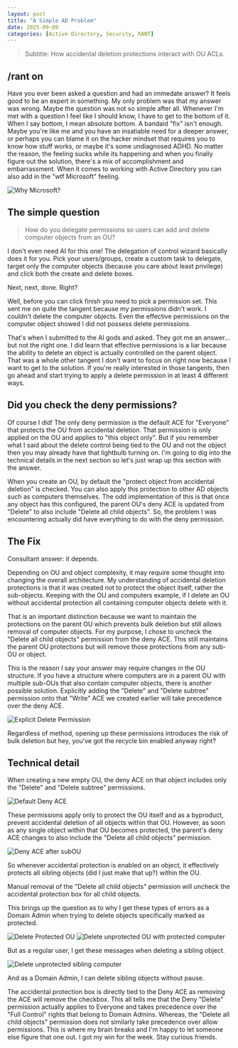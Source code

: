 ```yaml
---
layout: post
title: "A Simple AD Problem"
date: 2025-09-09
categories: [Active Directory, Security, RANT]
---
```

>Subtitle: How accidental deletion protections interact with OU ACLs. 

## /rant on

Have you ever been asked a question and had an immedate answer? It feels good to be an expert in something. My only problem was that my answer was wrong. Maybe the question was not so simple after all. Whenever I'm met with a question I feel like I should know, I have to get to the bottom of it. When I say bottom, I mean absolute bottom. A bandaid "fix" isn't enough. Maybe you're like me and you have an insatiable need for a deeper answer, or perhaps you can blame it on the hacker mindset that requires you to know how stuff works, or maybe it's some undiagnosed ADHD. No matter the reason, the feeling sucks while its happening and when you finally figure out the solution, there's a mix of accomplishment and embarrassment. When it comes to working with Active Directory you can also add in the "wtf Microsoft" feeling. 

![Why Microsoft?](/assets/images/simple_why.jpg)

## The simple question
> How do you delegate permissions so users can add and delete computer objects from an OU?

I don't even need AI for this one! The delegation of control wizard basically does it for you. Pick your users/groups, create a custom task to delegate, target only the computer objects (because you care about least privilege) and click both the create and delete boxes. 

Next, next, done. Right?

Well, before you can click finish you need to pick a permission set. This sent me on quite the tangent because my permissions didn't work. I couldn't delete the computer objects. Even the effective permissions on the computer object showed I did not possess delete permissions.

That's when I submitted to the AI gods and asked. They got me an answer… but not the right one. I did learn that effective permissions is a liar because the ability to delete an object is actually controlled on the parent object. That was a whole other tangent I don't want to focus on right now because I want to get to the solution. 
If you're really interested in those tangents, then go ahead and start trying to apply a delete permission in at least 4 different ways. 

## Did you check the deny permissions?
Of course I did! The only deny permission is the default ACE for "Everyone" that protects the OU from accidental deletion. That permission is only applied on the OU and applies to "this object only". But if you remember what I said about the delete control being tied to the OU and not the object then you may already have that lightbulb turning on.
I'm going to dig into the technical details in the next section so let's just wrap up this section with the answer.

When you create an OU, by default the "protect object from accidental deletion" is checked. You can also apply this protection to other AD objects such as computers themselves. The odd implementation of this is that once any object has this configured, the parent OU's deny ACE is updated from "Delete" to also include "Delete all child objects". So, the problem I was encountering actually did have everything to do with the deny permission. 

## The Fix

Consultant answer: it depends.

Depending on OU and object complexity, it may require some thought into changing the overall architecture. My understanding of accidental deletion protections is that it was created not to protect the object itself, rather the sub-objects. Keeping with the OU and computers example, if I delete an OU without accidental protection all containing computer objects delete with it. 

That is an important distinction because we want to maintain the protections on the parent OU which prevents bulk deletion but still allows removal of computer objects. For my purpose, I chose to uncheck the "Delete all child objects" permission from the deny ACE. This still maintains the parent OU protections but will remove those protections from any sub-OU or object. 

This is the reason I say your answer may require changes in the OU structure. If you have a structure where computers are in a parent OU with multiple sub-OUs that also contain computer objects, there is another possible solution. Explicitly adding the "Delete" and "Delete subtree" permission onto that "Write" ACE we created earlier will take precedence over the deny ACE.

![Explicit Delete Permission](/assets/images/simple_6.png)

Regardless of method, opening up these permissions introduces the risk of bulk deletion but hey, you've got the recycle bin enabled anyway right?

## Technical detail
When creating a new empty OU, the deny ACE on that object includes only the "Delete" and "Delete subtree" permissions.

![Default Deny ACE](/assets/images/simple_1.png)

These permissions apply only to protect the OU itself and as a byproduct, prevent accidental deletion of all objects within that OU. However, as soon as any single object within that OU becomes protected, the parent's deny ACE changes to also include the "Delete all child objects" permission. 

![Deny ACE after subOU](/assets/images/simple_2.png)

So whenever accidental protection is enabled on an object, it effectively protects all sibling objects (did I just make that up?) within the OU. 

Manual removal of the "Delete all child objects" permission will uncheck the accidental protection box for all child objects.

This brings up the question as to why I get these types of errors as a Domain Admin when trying to delete objects specifically marked as protected.

![Delete Protected OU](/assets/images/simple_3.png)
![Delete unprotected OU with protected computer](/assets/images/simple_4.png)

But as a regular user, I get these messages when deleting a sibling object.

![Delete unprotected sibling computer](/assets/images/simple_5.png)

And as a Domain Admin, I can delete sibling objects without pause.

The accidental protection box is directly tied to the Deny ACE as removing the ACE will remove the checkbox. 
This all tells me that the Deny "Delete" permission actually applies to Everyone and takes precedence over the "Full Control" rights that belong to Domain Admins. Whereas, the "Delete all child objects" permission does not similarly take precedence over allow permissions. This is where my brain breaks and I'm happy to let someone else figure that one out. I got my win for the week. Stay curious friends. 